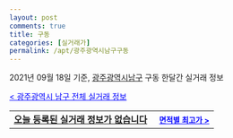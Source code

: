 ```yaml
---
layout: post
comments: true
title: 구동
categories: [실거래가]
permalink: /apt/광주광역시남구구동
---
```


2021년 09월 18일 기준, <a href="/apt/광주광역시남구">광주광역시남구</a> 구동 한달간 실거래 정보

<a style="color: blue;" href="/apt/광주광역시남구">< 광주광역시 남구 전체 실거래 정보</a>
<!---- start ---->
<table>
  <tr>
    <td colspan="4" style="font-weight: bold;"><a href="/apt/광주광역시남구구동{name_without_space}">오늘 등록된 실거래 정보가 없습니다</a> &nbsp;&nbsp;&nbsp; <a style="color: blue; font-size: smaller;" href="/apt/광주광역시남구구동{name_without_space}">면적별 최고가 ></a></td>
  </tr>
    
</table>
<!---- end ---->
    